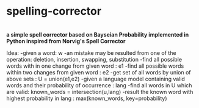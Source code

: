 <h1> spelling-corrector </h1> <br>
<strong>a simple spell corrector based on Bayseian Probability implemented in Python inspired from Norvig's Spell Corrector </strong>
<p>Idea:
  -given a word: w   
  -an mistake may be resulted from one of the operation: deletion, insertion, swapping, substitution   
  -find all possible words with in one change from given word : e1   
  -find all possible words within two changes from given word : e2   
  -get set of all words by union of above sets : U = union(e1,e2)     
  -given a language model containing valid words and their probability of occurrence : lang   
  -find all words in U which are valid: known_words = intersection(u,lang)   
  -result the known word with highest probability in lang : max(known_words, key=probability)   
</p>
